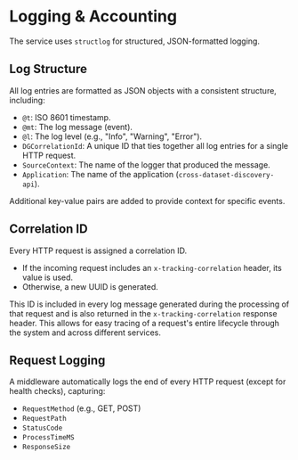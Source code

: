 # Logging & Accounting

The service uses `structlog` for structured, JSON-formatted logging.

## Log Structure

All log entries are formatted as JSON objects with a consistent structure, including:

- `@t`: ISO 8601 timestamp.
- `@mt`: The log message (event).
- `@l`: The log level (e.g., "Info", "Warning", "Error").
- `DGCorrelationId`: A unique ID that ties together all log entries for a single HTTP request.
- `SourceContext`: The name of the logger that produced the message.
- `Application`: The name of the application (`cross-dataset-discovery-api`).

Additional key-value pairs are added to provide context for specific events.

## Correlation ID

Every HTTP request is assigned a correlation ID.
- If the incoming request includes an `x-tracking-correlation` header, its value is used.
- Otherwise, a new UUID is generated.

This ID is included in every log message generated during the processing of that request and is also returned in the `x-tracking-correlation` response header. This allows for easy tracing of a request's entire lifecycle through the system and across different services.

## Request Logging

A middleware automatically logs the end of every HTTP request (except for health checks), capturing:

- `RequestMethod` (e.g., GET, POST)
- `RequestPath`
- `StatusCode`
- `ProcessTimeMS`
- `ResponseSize`
